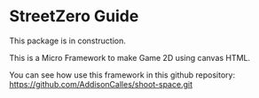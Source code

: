 # StreetZero Guide

This package is in construction.

This is a Micro Framework to make Game 2D using canvas HTML.

You can see how use this framework in this github repository: 
https://github.com/AddisonCalles/shoot-space.git

